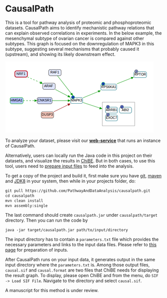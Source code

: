 # CausalPath
This is a tool for pathway analysis of proteomic and phosphoproteomic datasets. CausalPath aims to identify mechanistic pathway relations that can explain observed correlations in experiments. In the below example, the mesenchymal subtype of ovarian cancer is compared against other subtypes. This graph is focused on the downregulation of MAPK3 in this subtype, suggesting several mechanisms that probably caused it (upstream), and showing its likely downstream effect.

![CausalPath sample output network](wiki/sample.png "Exploring the reasons for the downregulation of MAPK3 and its downstream effects.")

To analyze your dataset, please visit our **[web-service](http://104.198.75.85:3001/)** that runs an instance of CausalPath.

Alternatively, users can locally run the Java code in this project on their datasets, and visualize the results in [ChiBE](https://github.com/PathwayCommons/chibe). But in both cases, to use this tool, users need to [prepare input files](wiki/InputFormat.md) to feed into the analysis.

To get a copy of the project and build it, first make sure you have [git](https://git-scm.com/downloads), [maven](https://maven.apache.org/download.cgi) and [JDK8](http://www.oracle.com/technetwork/java/javase/downloads/jdk8-downloads-2133151.html) in your system, then while in your projects folder, do:
```
git pull https://github.com/PathwayAndDataAnalysis/causalpath.git
cd causalpath
mvn clean install
mvn assembly:single
```
The last command should create `causalpath.jar` under `causalpath/target` directory. Then you can run the code by
```
java -jar target/causalpath.jar path/to/input/directory
```
The input directory has to contain a `parameters.txt` file which provides the necessary parameters and links to the input data files. Please refer to [this page](wiki/InputFormat.md) for preparation of inputs.

After CausalPath runs on your input data, it generates output in the same input directory where the `parameters.txt` is. Among those output files, `causal.sif` and `causal.format` are two files that ChiBE needs for displaying the result graph. To display, please open ChiBE and from the menu, do `SIF -> Load SIF File`. Navigate to the directory and select `causal.sif`. 

A manuscript for this method is under review.

